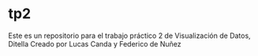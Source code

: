 # tp2
Este es un repositorio para el trabajo práctico 2 de Visualización de Datos, Ditella
Creado por Lucas Canda y Federico de Nuñez
